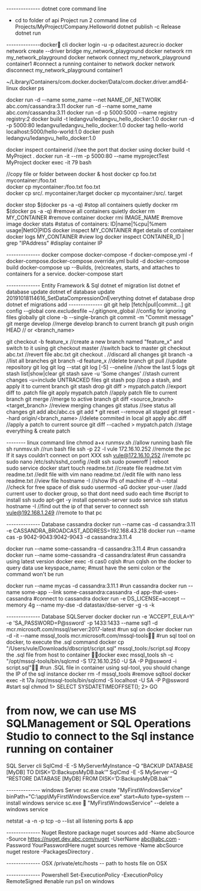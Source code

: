 -------------- dotnet core command line
+ cd to folder of api Project run 2 command line
cd Projects/MyProject/Company.Helloworld
dotnet publish -c Release
dotnet run

--------------docker cli
docker login -u <user> -p <pwd> odacitest.azurecr.io
docker network create --driver bridge my_network_playground
docker network rm my_network_playground
docker network connect my_network_playground container1    #connect a running container to network
docker network disconnect my_network_playground container1

~/Library/Containers/com.docker.docker/Data/com.docker.driver.amd64-linux
docker ps

docker run -d --name some_name --net NAME_OF_NETWORK abc.com/cassandra:3.11
docker run -d --name some_name abc.com/cassandra:3.11
docker run -d -p 5000:5000 --name registry registry:2
docker build -t ledangvu/ledangvu_hello_docker:1.0
docker run -d -p 5000:80 ledangvu/ledangvu_hello_docker:1.0
docker tag hello-world localhost:5000/hello-world:1.0
docker push ledangvu/ledangvu_hello_docker:1.0

docker inspect containerid  //see the port that docker using
docker build -t MyProject .
docker run -it --rm -p 5000:80 --name myprojectTest MyProject
docker exec -it 79 bash

//copy file or folder between docker & host
docker cp foo.txt mycontainer:/foo.txt  
docker cp mycontainer:/foo.txt foo.txt  
docker cp src/. mycontainer:/target
docker cp mycontainer:/src/. target

docker stop $(docker ps -a -q)      #stop all containers quietly
docker rm $(docker ps -a -q)        #remove all containers quietly
docker rm MY_CONTAINER  #remove container
docker rmi IMAGE_NAME   #remove image
docker stats            #status of containers: ID|name|%cpu|%mem usage|NetIO|PIDS
docker inspect MY_CONTAINER #get details of container
docker logs MY_CONTAINER    #view log
docker inspect CONTAINER_ID | grep "IPAddress" #display container IP

-------------- docker compose
docker-compose -f docker-compose.yml -f docker-compose.docker-compose.override.yml build -d
docker-compose build
docker-compose up  --Builds, (re)creates, starts, and attaches to containers for a service.
docker-compose start 

-------------- Entity Framework & Sql
dotnet ef migration list
dotnet ef database update
dotnet ef database update 20191018114616_SetDataCompressionOnEverything
dotnet ef database drop
dotnet ef migrations add
-------------- git
git help [fetch|pull|commit...]
git config --global core.excludesfile ~/.gitignore_global   //config for ignoring files globally
git clone -b <branch> --single-branch <url>
git commit -m "Commit message"
git merge develop       //merge develop branch to current branch
git push origin HEAD  	// or <branch_name>

git checkout -b feature_x   //create a new branch named "feature_x" and switch to it using
git checkout master 		//switch back to master
git checkout abc.txt        //revert file abc.txt
git checkout .              //discard all changes
git branch -a               //list all branches
git branch -d feature_x		//delete branch
git pull					//update repository
git log
git log --stat
git log [-5] --oneline      //show the last 5 logs 
git stash list|show|clear
git stash save -u 'Some changes'   //stash current changes -u=include UNTRACKED files
git stash pop                   //pop a stash, and apply it to current branch
git stash drop
git diff > mypatch.patch        //export diff to .patch file
git apply mypatch.patch         //apply patch file to current branch
git merge <branch>			//merge <branch> to active branch
git diff <source_branch> <target_branch>	//review merging changes
git status 					//see status all changes
git add abc/abc.cs
git add *
git reset --remove all staged
git reset --hard origin/<branch_name> 	//delete commited in local
git apply abc.diff  //apply a patch to current source
git diff --cached > mypatch.patch     //stage everything & create patch

-------- linux command line
chmod a+x runmsv.sh   //allow running bash file
sh runmsv.sh          //run bash file
ssh -p 22 -l vule 172.16.10.252   //remote the pc If it says couldn’t connect on port XXX
ssh vule@172.16.10.252            //remote pc
sudo nano /etc/ssh/sshd_config    //edit ssh
sudo poweroff | reboot         
sudo service docker start
touch readme.txt    //create file readme.txt
vim readme.txt      //edit file with vim
nano readme.txt     //edit file with nano
less readme.txt     //view file 
hostname -I         //show IPs of machine
df -h --total       //check for free space of disk
sudo usermod -aG docker your-user    //add current user to docker group, so that dont need sudo each time
#script to install ssh
sudo apt-get -y install openssh-server
sudo service ssh status
hostname -I         //find out the ip of that server to connect
ssh vule@192.168.1.249            //remote to that pc

-------------- Database cassandra
docker run --name cas -d cassandra:3.11 -e CASSANDRA_BROADCAST_ADDRESS=192.168.43.218
docker run --name cas -p 9042-9043:9042-9043 -d cassandra:3.11.4

docker run --name some-cassandra -d cassandra:3.11.4		#run cassandra
docker run --name some-cassandra -d cassandra:latest		#run cassandra using latest version
docker exec -ti cas0 cqlsh  #run cqlsh on the docker to query data
use keyspace_name;    #must have the semi colon or the command won't be run

docker run --name mycas -d cassandra:3.11.1		#run cassandra
docker run --name some-app --link some-cassandra:cassandra -d app-that-uses-cassandra	 #connect to cassandra
docker run -e DS_LICENSE=accept --memory 4g --name my-dse -d datastax/dse-server -g -s -k

-------------- Database SQLServer docker
docker run -e 'ACCEPT_EULA=Y' -e 'SA_PASSWORD=P@ssword' -p 1433:1433 --name sql1 -d mcr.microsoft.com/mssql/server:2017-latest  #run sql on docker
docker run -d -it --name mssql_tools mcr.microsoft.com/mssql-tools    #run sql tool on docker, to execute the .sql command
docker cp "/Users/vule/Downloads/dbscript/script.sql" mssql_tools:/script.sql     #copy the .sql file from host to container
docker exec mssql_tools sh -c  "/opt/mssql-tools/bin/sqlcmd -S 172.16.10.250 -U SA -P P@ssword -i script.sql"    #run .SQL file in container using sql-tool, you should change the IP of the sql instance
docker rm -f mssql_tools    #remove sqltool
docker exec -it 17a /opt/mssql-tools/bin/sqlcmd -S localhost -U SA -P P@ssword #start sql chmod
    1> SELECT SYSDATETIMEOFFSET();
    2> GO

# from now, we can use MS SQLManagement or SQL Operations Studio  to connect to the Sql instance running on container

SQL Server cli
SqlCmd -E -S MyServerMyInstance –Q “BACKUP DATABASE [MyDB] TO DISK=’D:BackupsMyDB.bak'”
SqlCmd -E -S MyServer –Q “RESTORE DATABASE [MyDB] FROM DISK=’D:BackupsMyDB.bak'”

-------------- windows Server 
sc.exe create "MyFirstWindowsService" binPath="C:\app\MyFirstWindowsService.exe" start=Auto type=system      --install windows service
sc.exe  "MyFirstWindowsService"      --delete a windows service

netstat -a -n -p tcp -o     --list all listening ports & app

-------------- Nuget Restore package
nuget sources add -Name abcSource -Source https://nuget.dev.abc.com/nuget -UserName abc@abc.com -Password YourPasswordHere
nuget sources remove -Name abcSource
nuget restore -PackagesDirectory .

-------------- OSX
/private/etc/hosts      -- path to hosts file on OSX

-------------- Powershell
Set-ExecutionPolicy -ExecutionPolicy RemoteSigned     #enable run ps1 on windows
